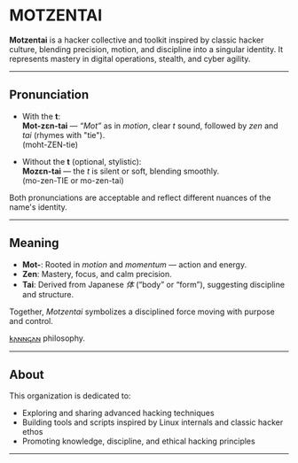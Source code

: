 # MOTZENTAI

**Motzentai** is a hacker collective and toolkit inspired by classic hacker culture, blending precision, motion, and discipline into a singular identity. It represents mastery in digital operations, stealth, and cyber agility.

---

## Pronunciation

- With the **t**:  
  **Mot-zɛn-tai** — *“Mot”* as in *motion*, clear *t* sound, followed by *zen* and *tai* (rhymes with "tie").  
  (moht-ZEN-tie)

- Without the **t** (optional, stylistic):  
  **Mozɛn-tai** — the *t* is silent or soft, blending smoothly.  
  (mo-zen-TIE or mo-zen-tai)

Both pronunciations are acceptable and reflect different nuances of the name's identity.

---

## Meaning

- **Mot-**: Rooted in *motion* and *momentum* — action and energy.  
- **Zen**: Mastery, focus, and calm precision.  
- **Tai**: Derived from Japanese *体* (“body” or “form”), suggesting discipline and structure.

Together, *Motzentai* symbolizes a disciplined force moving with purpose and control.

[𐌺𐌰𐌽𐌽𐌾𐌰𐌽](https://kannjan.org) philosophy.

---

## About

This organization is dedicated to:

- Exploring and sharing advanced hacking techniques  
- Building tools and scripts inspired by Linux internals and classic hacker ethos  
- Promoting knowledge, discipline, and ethical hacking principles  

---

